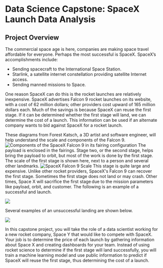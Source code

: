 # Data Science Capstone: SpaceX Launch Data Analysis

## Project Overview
The commercial space age is here, companies are making space travel affordable for everyone. Perhaps the most successful is SpaceX. SpaceX’s accomplishments include:
- Sending spacecraft to the International Space Station.
- Starlink, a satellite internet constellation providing satellite Internet access.
- Sending manned missions to Space.

One reason SpaceX can do this is the rocket launches are relatively inexpensive. SpaceX advertises Falcon 9 rocket launches on its website, with a cost of 62 million dollars; other providers cost upward of 165 million dollars each. Much of the savings is because SpaceX can reuse the first stage. If it can be determined whether the first stage will land, we can determine the cost of a launch. This information can be used if an alternate company wants to bid against SpaceX for a rocket launch.

These diagrams from Forest Katsch, a 3D artist and software engineer, will help understand the scale and components of the Falcon 9. 
![Components of the SpaceX Falcon 9 in its fairing configuration](https://zlsadesign.com/infographic/vehicle/spacex-falcon9-components-tall.jpg "Falcon 9 Components")
The payload is enclosed in the fairings. Stage two, or the second stage, helps bring the payload to orbit, but most of the work is done by the first stage. The scale of the first stage is shown here, next to a person and several other landmarks.
![SpaceX Falcon 9 Scale](https://zlsadesign.com/infographic/vehicle/spacex-falcon9-scale-tall.jpg "Falcon 9 Scale")
This stage is quite large and expensive. Unlike other rocket providers, SpaceX's Falcon 9 can recover the first stage. Sometimes the first stage does not land or may crash. Other times, Space X will sacrifice the first stage due to the mission parameters like payload, orbit, and customer. The following is an example of a successful and launch.

![](https://cf-courses-data.s3.us.cloud-object-storage.appdomain.cloud/IBMDeveloperSkillsNetwork-DS0701EN-SkillsNetwork/lab_v2/images/landing_1.gif)

Several examples of an unsuccessful landing are shown below.

![](https://cf-courses-data.s3.us.cloud-object-storage.appdomain.cloud/IBMDeveloperSkillsNetwork-DS0701EN-SkillsNetwork/lab_v2/images/crash.gif)

In this capstone project, you will take the role of a data scientist working for a new rocket company, Space Y that would like to compete with SpaceX. Your job is to determine the price of each launch by gathering information about Space X and creating dashboards for your team. Instead of using rocket science to determine if the first stage will land successfully, you will train a machine learning model and use public information to predict if SpaceX will reuse the first stage, thus determining the cost of a launch.
